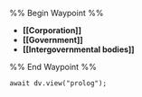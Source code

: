 %% Begin Waypoint %%
- **[[Corporation]]**
- **[[Government]]**
- **[[Intergovernmental bodies]]**

%% End Waypoint %%

```dataviewjs
await dv.view("prolog");
```
